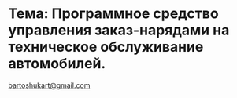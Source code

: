 # Тема: Программное средство управления заказ-нарядами на техническое обслуживание автомобилей.
bartoshukart@gmail.com

